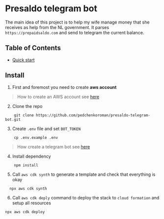 # Presaldo telegram bot

The main idea of this project is to help my wife manage money that she receives as help from the NL government. It parses
`https://prepaidsaldo.com` and send to telegram the current balance.

## Table of Contents

- [Quick start](#install)


## Install
1. First and foremost you need to create **aws account**
> How to create an AWS account see [here](https://aws.amazon.com/ru/premiumsupport/knowledge-center/create-and-activate-aws-account/)
2. Clone the repo 
```shell
    git clone https://github.com/pedchenkoroman/presaldo-telegram-bot.git
```
3. Create `.env` file and set `BOT_TOKEN`
```shell
    cp .env.example .env
```
> How create a telegram bot see [here](https://core.telegram.org/bots/api)

4. Install dependency
```shell
    npm install
```
5. Call `aws cdk synth` to generate a template and check that everything is okay 
```shell
  npx aws cdk synth
```
6. Call `aws cdk deply` command to deploy the stack to `cloud formation` and setup all resources
```shell
npx aws cdk deploy
```
